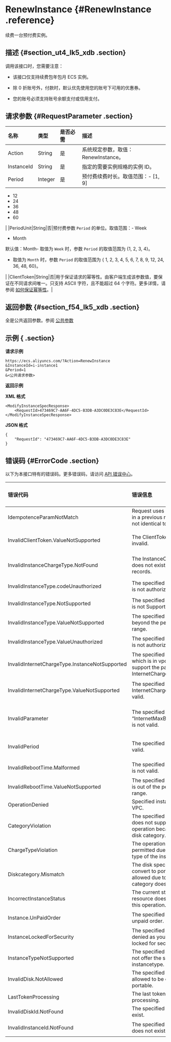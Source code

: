 # RenewInstance {#RenewInstance .reference}

续费一台预付费实例。

## 描述 {#section_ut4_lk5_xdb .section}

调用该接口时，您需要注意：

-   该接口仅支持续费包年包月 ECS 实例。

-   除 0 折账号外，付款时，默认优先使用您的账号下可用的优惠券。

-   您的账号必须支持账号余额支付或信用支付。


## 请求参数 {#RequestParameter .section}

|名称|类型|是否必需|描述|
|:-|:-|:---|:-|
|Action|String|是|系统规定参数，取值：RenewInstance。|
|InstanceId|String|是|指定的需要实例规格的实例 ID。|
|Period|Integer|是|预付费续费时长。取值范围：-   \[1, 9\]
-   12
-   24
-   36
-   48
-   60

|
|PeriodUnit|String|否|预付费参数 `Period` 的单位。取值范围：-   Week
-   Month

默认值：Month-   取值为 `Week` 时，参数 `Period` 的取值范围为 \{1, 2, 3, 4\}。
-   取值为 `Month` 时，参数 `Period` 的取值范围为 \{ 1, 2, 3, 4, 5, 6, 7, 8, 9, 12, 24, 36, 48, 60\}。

|
|ClientToken|String|否|用于保证请求的幂等性。由客户端生成该参数值，要保证在不同请求间唯一。只支持 ASCII 字符，且不能超过 64 个字符。更多详情，请参阅 [如何保证幂等性](cn.zh-CN/API参考/附录/如何保证幂等性.md#)。|

## 返回参数 {#section_f54_lk5_xdb .section}

全是公共返回参数。参阅 [公共参数](cn.zh-CN/API参考/调用方式/公共参数.md#commonResponseParameters)

## 示例 { .section}

**请求示例** 

```
https://ecs.aliyuncs.com/?Action=RenewInstance
&InstanceId=i-instance1
&Period=1
&<公共请求参数>
```

**返回示例** 

**XML 格式**

```
<ModifyInstanceSpecResponse>
    <RequestId>473469C7-AA6F-4DC5-B3DB-A3DC0DE3C83E</RequestId>
</ModifyInstanceSpecResponse>
```

 **JSON 格式** 

```
{
    "RequestId": "473469C7-AA6F-4DC5-B3DB-A3DC0DE3C83E"
}
```

## 错误码 {#ErrorCode .section}

以下为本接口特有的错误码。更多错误码，请访问 [API 错误中心](https://error-center.aliyun.com/status/product/Ecs)。

|错误代码|错误信息|HTTP 状态码|说明|
|:---|:---|:-------|:-|
|IdempotenceParamNotMatch|Request uses a client token in a previous request but is not identical to that request.|400|与相同 ClientToken 的请求参数不符合。|
|InvalidClientToken.ValueNotSupported|The ClientToken provided is invalid.|400|ClientToken 参数值不合法，不能包含 ASCII 以外的字符。|
|InvalidInstanceChargeType.NotFound|The InstanceChargeType does not exist in our records.|400|指定的 InstanceChargeType 不存在。|
|InvalidInstanceType.codeUnauthorized|The specified InstanceType is not authorized.|400|指定的 InstanceType 未授权使用。|
|InvalidInstanceType.NotSupported|The specified InstanceType is not Supported.|400|指定的 InstanceType 不支持。|
|InvalidInstanceType.ValueNotSupported|The specified InstanceType beyond the permitted range.|400|指定的 InstanceType 不合法（超出可选范围）。|
|InvalidInstanceType.ValueUnauthorized|The specified InstanceType is not authorized.|400|指定的 InstanceType 未授权使用。|
|InvalidInternetChargeType.InstanceNotSupported|The specified instance which is in vpc is not support the parameter InternetChargeType.|400|VPC 实例不支持 InternetChargeType。|
|InvalidInternetChargeType.ValueNotSupported|The specified InternetChargeType is not valid.|400|指定的 InternetChargeType 不存在。|
|InvalidParameter|The specified parameter “InternetMaxBandwidthOut” is not valid.|400|指定的 InternetMaxBandwidthOut 不合法（不是数字或超出范围）。|
|InvalidPeriod|The specified period is not valid.|400|指定的 period 参数格式不合法（不是数字或超出范围）。|
|InvalidRebootTime.Malformed|The specified RebootTime is not valid.|400|指定的 RebootTime 不合法。|
|InvalidRebootTime.ValueNotSupported|The specified RebootTime is out of the permitted range.|400|指定的 RebootTime 超出范围。|
|OperationDenied|Specified instance is in VPC.|400|指定实例在 VPC 中。|
|CategoryViolation|The specified instance does not support this operation because of its disk category.|403|磁盘类型不支持该操作。|
|ChargeTypeViolation|The operation is not permitted due to charge type of the instance.|403|付费方式不支持这个操作。|
|Diskcategory.Mismatch|The disk specified to convert to portable is not allowed due to the disk category does not support.|403|指定的磁盘类型不支持转换为可卸载磁盘。|
|IncorrectInstanceStatus|The current status of the resource does not support this operation.|403|该资源目前的状态不支持此操作。|
|Instance.UnPaidOrder|The specified instance has unpaid order.|403|该实例下还有未付费的订单。|
|InstanceLockedForSecurity|The specified operation is denied as your instance is locked for security reasons.|403|该资源目前被安全锁定被拒绝操作。|
|InstanceTypeNotSupported|The specified zone does not offer the specified instancetype.|403|指定 zone 不支持指定的实例类型。|
|InvalidDisk.NotAllowed|The specified disk is not allowed to be converted to portable.|403|指定的磁盘不允许转换为可卸载磁盘。|
|LastTokenProcessing|The last token request is processing.|403|上一次请求还在处理中。|
|InvalidDiskId.NotFound|The specified disk does not exist.|404|指定的磁盘不存在。|
|InvalidInstanceId.NotFound|The specified InstanceId does not exist.|404|指定的 InstanceId 不存在。|


